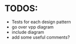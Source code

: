 # TODOS:

- Tests for each design pattern
- go over vpp diagram
- include diagram
- add some useful comments?
